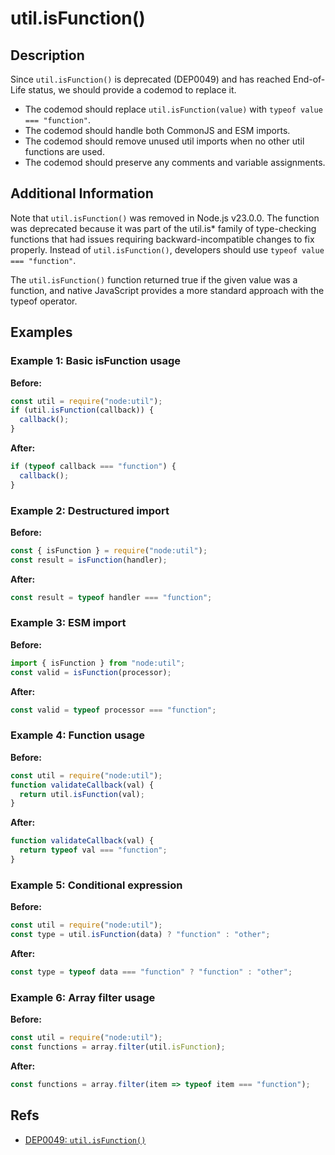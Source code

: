 # util.isFunction()

## Description

Since `util.isFunction()` is deprecated (DEP0049) and has reached End-of-Life status, we should provide a codemod to replace it.

- The codemod should replace `util.isFunction(value)` with `typeof value === "function"`.
- The codemod should handle both CommonJS and ESM imports.
- The codemod should remove unused util imports when no other util functions are used.
- The codemod should preserve any comments and variable assignments.

## Additional Information

Note that `util.isFunction()` was removed in Node.js v23.0.0. The function was deprecated because it was part of the util.is* family of type-checking functions that had issues requiring backward-incompatible changes to fix properly. Instead of `util.isFunction()`, developers should use `typeof value === "function"`.

The `util.isFunction()` function returned true if the given value was a function, and native JavaScript provides a more standard approach with the typeof operator.

## Examples

### Example 1: Basic isFunction usage

**Before:**

```js
const util = require("node:util");
if (util.isFunction(callback)) {
  callback();
}
```

**After:**

```js
if (typeof callback === "function") {
  callback();
}
```

### Example 2: Destructured import

**Before:**

```js
const { isFunction } = require("node:util");
const result = isFunction(handler);
```

**After:**

```js
const result = typeof handler === "function";
```

### Example 3: ESM import

**Before:**

```js
import { isFunction } from "node:util";
const valid = isFunction(processor);
```

**After:**

```js
const valid = typeof processor === "function";
```

### Example 4: Function usage

**Before:**

```js
const util = require("node:util");
function validateCallback(val) {
  return util.isFunction(val);
}
```

**After:**

```js
function validateCallback(val) {
  return typeof val === "function";
}
```

### Example 5: Conditional expression

**Before:**

```js
const util = require("node:util");
const type = util.isFunction(data) ? "function" : "other";
```

**After:**

```js
const type = typeof data === "function" ? "function" : "other";
```

### Example 6: Array filter usage

**Before:**

```js
const util = require("node:util");
const functions = array.filter(util.isFunction);
```

**After:**

```js
const functions = array.filter(item => typeof item === "function");
```

## Refs

- [DEP0049: `util.isFunction()`](https://nodejs.org/api/deprecations.html#dep0049)